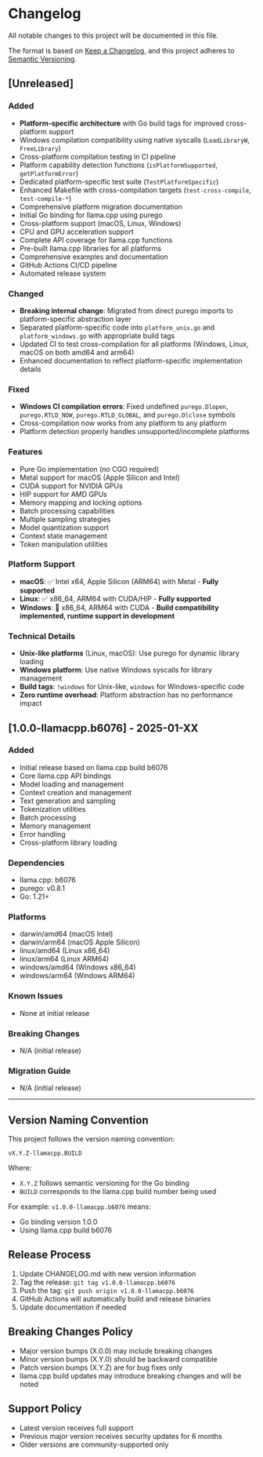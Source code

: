 # Changelog

All notable changes to this project will be documented in this file.

The format is based on [Keep a Changelog](https://keepachangelog.com/en/1.0.0/),
and this project adheres to [Semantic Versioning](https://semver.org/spec/v2.0.0.html).

## [Unreleased]

### Added
- **Platform-specific architecture** with Go build tags for improved cross-platform support
- Windows compilation compatibility using native syscalls (`LoadLibraryW`, `FreeLibrary`)
- Cross-platform compilation testing in CI pipeline
- Platform capability detection functions (`isPlatformSupported`, `getPlatformError`)
- Dedicated platform-specific test suite (`TestPlatformSpecific`)
- Enhanced Makefile with cross-compilation targets (`test-cross-compile`, `test-compile-*`)
- Comprehensive platform migration documentation
- Initial Go binding for llama.cpp using purego
- Cross-platform support (macOS, Linux, Windows)
- CPU and GPU acceleration support
- Complete API coverage for llama.cpp functions
- Pre-built llama.cpp libraries for all platforms
- Comprehensive examples and documentation
- GitHub Actions CI/CD pipeline
- Automated release system

### Changed
- **Breaking internal change**: Migrated from direct purego imports to platform-specific abstraction layer
- Separated platform-specific code into `platform_unix.go` and `platform_windows.go` with appropriate build tags
- Updated CI to test cross-compilation for all platforms (Windows, Linux, macOS on both amd64 and arm64)
- Enhanced documentation to reflect platform-specific implementation details

### Fixed
- **Windows CI compilation errors**: Fixed undefined `purego.Dlopen`, `purego.RTLD_NOW`, `purego.RTLD_GLOBAL`, and `purego.Dlclose` symbols
- Cross-compilation now works from any platform to any platform
- Platform detection properly handles unsupported/incomplete platforms

### Features
- Pure Go implementation (no CGO required)
- Metal support for macOS (Apple Silicon and Intel)
- CUDA support for NVIDIA GPUs  
- HIP support for AMD GPUs
- Memory mapping and locking options
- Batch processing capabilities
- Multiple sampling strategies
- Model quantization support
- Context state management
- Token manipulation utilities

### Platform Support
- **macOS**: ✅ Intel x64, Apple Silicon (ARM64) with Metal - **Fully supported**
- **Linux**: ✅ x86_64, ARM64 with CUDA/HIP - **Fully supported**  
- **Windows**: 🚧 x86_64, ARM64 with CUDA - **Build compatibility implemented, runtime support in development**

### Technical Details
- **Unix-like platforms** (Linux, macOS): Use purego for dynamic library loading
- **Windows platform**: Use native Windows syscalls for library management
- **Build tags**: `!windows` for Unix-like, `windows` for Windows-specific code
- **Zero runtime overhead**: Platform abstraction has no performance impact

## [1.0.0-llamacpp.b6076] - 2025-01-XX

### Added
- Initial release based on llama.cpp build b6076
- Core llama.cpp API bindings
- Model loading and management
- Context creation and management  
- Text generation and sampling
- Tokenization utilities
- Batch processing
- Memory management
- Error handling
- Cross-platform library loading

### Dependencies
- llama.cpp: b6076
- purego: v0.8.1
- Go: 1.21+

### Platforms
- darwin/amd64 (macOS Intel)
- darwin/arm64 (macOS Apple Silicon)
- linux/amd64 (Linux x86_64)
- linux/arm64 (Linux ARM64)
- windows/amd64 (Windows x86_64)
- windows/arm64 (Windows ARM64)

### Known Issues
- None at initial release

### Breaking Changes
- N/A (initial release)

### Migration Guide
- N/A (initial release)

---

## Version Naming Convention

This project follows the version naming convention:
```
vX.Y.Z-llamacpp.BUILD
```

Where:
- `X.Y.Z` follows semantic versioning for the Go binding
- `BUILD` corresponds to the llama.cpp build number being used

For example: `v1.0.0-llamacpp.b6076` means:
- Go binding version 1.0.0
- Using llama.cpp build b6076

## Release Process

1. Update CHANGELOG.md with new version information
2. Tag the release: `git tag v1.0.0-llamacpp.b6076`
3. Push the tag: `git push origin v1.0.0-llamacpp.b6076`
4. GitHub Actions will automatically build and release binaries
5. Update documentation if needed

## Breaking Changes Policy

- Major version bumps (X.0.0) may include breaking changes
- Minor version bumps (X.Y.0) should be backward compatible
- Patch version bumps (X.Y.Z) are for bug fixes only
- llama.cpp build updates may introduce breaking changes and will be noted

## Support Policy

- Latest version receives full support
- Previous major version receives security updates for 6 months
- Older versions are community-supported only
